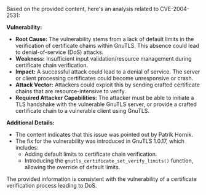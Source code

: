 Based on the provided content, here's an analysis related to CVE-2004-2531:

**Vulnerability:**

*   **Root Cause:** The vulnerability stems from a lack of default limits in the verification of certificate chains within GnuTLS. This absence could lead to denial-of-service (DoS) attacks.
*   **Weakness:** Insufficient input validation/resource management during certificate chain verification.
*  **Impact:** A successful attack could lead to a denial of service. The server or client processing certificates could become unresponsive or crash.
*   **Attack Vector:** Attackers could exploit this by sending crafted certificate chains that are resource-intensive to verify.
*   **Required Attacker Capabilities:** The attacker must be able to initiate a TLS handshake with the vulnerable GnuTLS server, or provide a crafted certificate chain to a vulnerable client using GnuTLS.

**Additional Details:**
*   The content indicates that this issue was pointed out by Patrik Hornik.
*   The fix for the vulnerability was introduced in GnuTLS 1.0.17, which includes:
    *   Adding default limits to certificate chain verification.
    *   Introducing the `gnutls_certificate_set_verify_limits()` function, allowing the override of default limits.

The provided information is consistent with the vulnerability of a certificate verification process leading to DoS.
